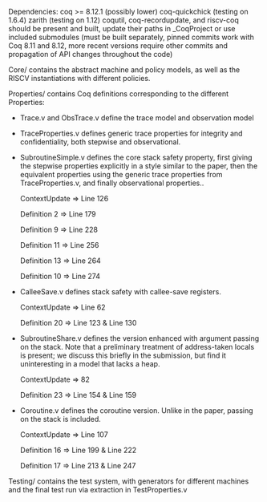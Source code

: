 Dependencies:
coq >= 8.12.1 (possibly lower)
coq-quickchick (testing on 1.6.4)
zarith (testing on 1.12)
coqutil, coq-recordupdate, and riscv-coq should be present and built, update their paths
in \_CoqProject or use included submodules (must be built separately, pinned
commits work with Coq 8.11 and 8.12, more recent versions require other commits
and propagation of API changes throughout the code)

Core/ contains the abstract machine and policy models, as well as the RISCV
instantiations with different policies.

Properties/ contains Coq definitions corresponding to the different Properties:
- Trace.v and ObsTrace.v define the trace model and observation model

- TraceProperties.v defines generic trace properties for integrity and confidentiality,
  both stepwise and observational.

- SubroutineSimple.v defines the core stack safety property, first giving the stepwise
  properties explicitly in a style similar to the paper, then the equivalent properties
  using the generic trace properties from TraceProperties.v, and finally observational
  properties..

  ContextUpdate => Line 126

  Definition 2  => Line 179

  Definition 9  => Line 228

  Definition 11 => Line 256

  Definition 13 => Line 264

  Definition 10 => Line 274

- CalleeSave.v defines stack safety with callee-save registers.
  
  ContextUpdate => Line 62
  
  Definition 20 => Line 123 & Line 130

- SubroutineShare.v defines the version enhanced with argument passing on the stack.
  Note that a preliminary treatment of address-taken locals is present; we discuss this briefly
  in the submission, but find it uninteresting in a model that lacks a heap.

  ContextUpdate => 82

  Definition 23 => Line 154 & Line 159

- Coroutine.v defines the coroutine version. Unlike in the paper, passing on the stack is included.

  ContextUpdate => Line 107

  Definition 16 => Line 199 & Line 222

  Definition 17 => Line 213 & Line 247

Testing/ contains the test system, with generators for different machines and the final test run
via extraction in TestProperties.v
